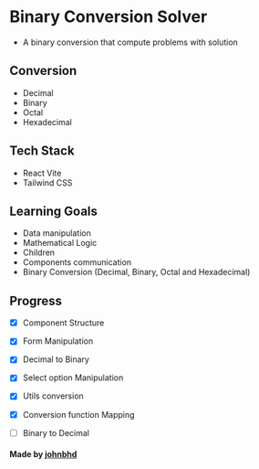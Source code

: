 # Binary Conversion Solver
- A binary conversion that compute problems with solution

## Conversion
- Decimal
- Binary
- Octal
- Hexadecimal


## Tech Stack
- React Vite
- Tailwind CSS


## Learning Goals 
- Data manipulation
- Mathematical Logic
- Children
- Components communication
- Binary Conversion (Decimal, Binary, Octal and Hexadecimal)

## Progress
- [x] Component Structure
- [x] Form Manipulation
- [x] Decimal to Binary
- [x] Select option Manipulation
- [x] Utils conversion
- [x] Conversion function Mapping
- [ ] Binary to Decimal






#### Made by [johnbhd](https://github.com/johnbhd)